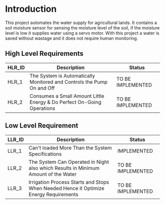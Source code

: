 ﻿# Introduction
This project automates the water supply for agricultural lands. It contains a soil moisture sensor for sensing the moisture level of the soil, if the moisture  level is low it supplies water using a servo motor. With this project a water is saved without wastage and it does not require human monitoring.
## High Level Requirements
|  HLR_ID|Description  |Status|
|--|--|--|
| HLR_1 |The System is Automatically Monitored and Controls the Pump On and Off  |TO BE IMPLEMENTED|
|HLR_2|Consumes a Small Amount Little Energy & Do Perfect On-Going Operations|TO BE IMPLEMENTED|
## Low Level Requirement
| LLR_ID | Description |Status|
|--|--|--|
| LLR_1 |  Can't loaded More Than the System Specifications|IMPLEMENTED|
|LLR_2|The System Can Operated in Night also which Results in Minimum Amount of the Water|TO BE IMPLEMENTED|
|LLR_3|Irrigation Process Starts and Stops When Needed Hence it Optimize Energy Requirements|TO BE IMPLEMENTED|



